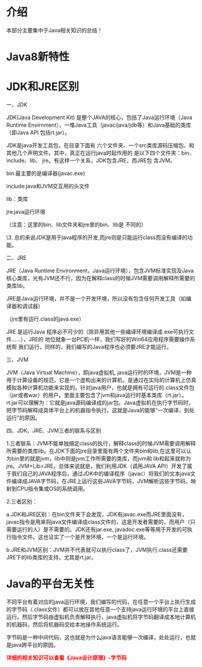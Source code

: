 # 介绍

本部分主要集中于Java相关知识的总结！



# Java8新特性



# JDK和JRE区别

一、JDK

JDK(Java Development Kit) 是整个JAVA的核心，包括了Java运行环境（Java Runtime Envirnment），一堆Java工具（javac/java/jdb等）和Java基础的类库（即Java API 包括rt.jar）。

JDK是java开发工具包，在目录下面有 六个文件夹、一个src类库源码压缩包、和其他几个声明文件。其中，真正在运行java时起作用的 是以下四个文件夹：bin、include、lib、 jre。有这样一个关系，JDK包含JRE，而JRE包 含JVM。

bin:最主要的是编译器(javac.exe)

include:java和JVM交互用的头文件

lib：类库

jre:java运行环境

（注意：这里的bin、lib文件夹和jre里的bin、lib是 不同的）

\3. 总的来说JDK是用于java程序的开发,而jre则是只能运行class而没有编译的功能。

 

二、JRE

JRE（Java Runtime Environment，Java运行环境），包含JVM标准实现及Java核心类库，光有JVM还不行，因为在解释class的时候JVM需要调用解释所需要的类库lib。

JRE是Java运行环境，并不是一个开发环境，所以没有包含任何开发工具（如编译器和调试器）

（jre里有运行.class的java.exe）

JRE 是运行Java 程序必不可少的（除非用其他一些编译环境编译成.exe可执行文件……），JRE的 地位就象一台PC机一样，我们写好的Win64应用程序需要操作系统帮 我们运行，同样的，我们编写的Java程序也必须要JRE才能运行。

 

三、JVM

JVM（Java Virtual Machine），即java虚拟机, java运行时的环境，JVM是一种用于计算设备的规范，它是一个虚构出来的计算机，是通过在实际的计算机上仿真模拟各种计算机功能来实现的。针对java用户，也就是拥有可运行的.class文件包（jar或者war）的用户。里面主要包含了jvm和java运行时基本类库（rt.jar）。rt.jar可以理解为：它就是java源码编译成的jar包。Java虚拟机在执行字节码时，把字节码解释成具体平台上的机器指令执行。这就是Java的能够“一次编译，到处运行”的原因。

 

四、JDK、JRE、JVM三者的联系与区别

1.三者联系：JVM不能单独搞定class的执行，解释class的时候JVM需要调用解释所需要的类库lib。在JDK下面的jre目录里面有两个文件夹bin和lib,在这里可以认为bin里的就是jvm，lib中则是jvm工作所需要的类库，而jvm和 lib和起来就称为jre。JVM+Lib=JRE。总体来说就是，我们利用JDK（调用JAVA API）开发了属于我们自己的JAVA程序后，通过JDK中的编译程序（javac）将我们的文本java文件编译成JAVA字节码，在JRE上运行这些JAVA字节码，JVM解析这些字节码，映射到CPU指令集或OS的系统调用。

 

2.三者区别：

a.JDK和JRE区别：在bin文件夹下会发现，JDK有javac.exe而JRE里面没有，javac指令是用来将java文件编译成class文件的，这是开发者需要的，而用户（只需要运行的人）是不需要的。JDK还有jar.exe, javadoc.exe等等用于开发的可执行指令文件。这也证实了一个是开发环境，一个是运行环境。

b.JRE和JVM区别：JVM并不代表就可以执行class了，JVM执行.class还需要JRE下的lib类库的支持，尤其是rt.jar。

# Java的平台无关性

不同平台有着对应的java运行环境，我们编写的代码，在任意一个平台上执行生成的字节码（.class文件）都可以放在其他任意一个支持java运行环境的平台上直接运行。然后字节码由虚拟机负责解释执行，java虚拟机将字节码翻译成本地计算机的机器码，然后将机器码交给本地操作系统运行。

字节码是一种中间代码，这也就是为什么java语言能够一次编译，处处运行，也就是java跨平台的原因。

<font color=red>**详细的相关知识可以查看《Java设计原理》-字节码**</font>

